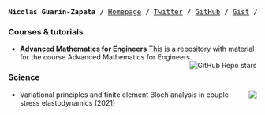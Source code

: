 <p><pre align="center"><strong>Nicolas Guarín-Zapata /</strong> <a href="https://nicoguaro.github.io">Homepage</a> / <a href="https://twitter.com/nicoguaro">Twitter</a> / <a href="https://github.com/nicoguaro">GitHub</a> / <a href="https://gist.github.com/nicoguaro">Gist</a> / <a href="https://scicomp.stackexchange.com/users/9667/nicoguaro">Computational Science Exchange</a> / <a href="https://speakerdeck.com/nicoguaro">Speakerdeck</a></pre></p>


### Courses & tutorials
- **[Advanced Mathematics for Engineers](https://github.com/nicoguaro/AdvancedMath)** This is a repository with material for the course Advanced Mathematics for Engineers. <img align="right" alt="GitHub Repo stars" src="https://img.shields.io/github/stars/nicoguaro/AdvancedMath?style=flat-square">


### Science

- <a href="https://doi.org/10.1016/j.wavemoti.2021.102809"><img src="https://img.shields.io/badge/DOI-10.1016%2Fj.wavemoti.2021.102809-black" align="right"/></a> Variational principles and finite element Bloch analysis in couple stress elastodynamics (2021)
